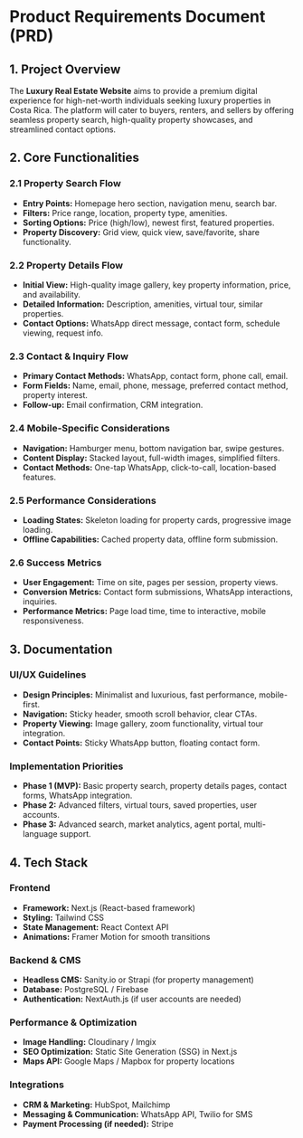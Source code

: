 # Product Requirements Document (PRD)

## 1. Project Overview
The **Luxury Real Estate Website** aims to provide a premium digital experience for high-net-worth individuals seeking luxury properties in Costa Rica. The platform will cater to buyers, renters, and sellers by offering seamless property search, high-quality property showcases, and streamlined contact options.

## 2. Core Functionalities

### 2.1 Property Search Flow
- **Entry Points:** Homepage hero section, navigation menu, search bar.
- **Filters:** Price range, location, property type, amenities.
- **Sorting Options:** Price (high/low), newest first, featured properties.
- **Property Discovery:** Grid view, quick view, save/favorite, share functionality.

### 2.2 Property Details Flow
- **Initial View:** High-quality image gallery, key property information, price, and availability.
- **Detailed Information:** Description, amenities, virtual tour, similar properties.
- **Contact Options:** WhatsApp direct message, contact form, schedule viewing, request info.

### 2.3 Contact & Inquiry Flow
- **Primary Contact Methods:** WhatsApp, contact form, phone call, email.
- **Form Fields:** Name, email, phone, message, preferred contact method, property interest.
- **Follow-up:** Email confirmation, CRM integration.

### 2.4 Mobile-Specific Considerations
- **Navigation:** Hamburger menu, bottom navigation bar, swipe gestures.
- **Content Display:** Stacked layout, full-width images, simplified filters.
- **Contact Methods:** One-tap WhatsApp, click-to-call, location-based features.

### 2.5 Performance Considerations
- **Loading States:** Skeleton loading for property cards, progressive image loading.
- **Offline Capabilities:** Cached property data, offline form submission.

### 2.6 Success Metrics
- **User Engagement:** Time on site, pages per session, property views.
- **Conversion Metrics:** Contact form submissions, WhatsApp interactions, inquiries.
- **Performance Metrics:** Page load time, time to interactive, mobile responsiveness.

## 3. Documentation

### UI/UX Guidelines
- **Design Principles:** Minimalist and luxurious, fast performance, mobile-first.
- **Navigation:** Sticky header, smooth scroll behavior, clear CTAs.
- **Property Viewing:** Image gallery, zoom functionality, virtual tour integration.
- **Contact Points:** Sticky WhatsApp button, floating contact form.

### Implementation Priorities
- **Phase 1 (MVP):** Basic property search, property details pages, contact forms, WhatsApp integration.
- **Phase 2:** Advanced filters, virtual tours, saved properties, user accounts.
- **Phase 3:** Advanced search, market analytics, agent portal, multi-language support.

## 4. Tech Stack

### **Frontend**
- **Framework:** Next.js (React-based framework)
- **Styling:** Tailwind CSS
- **State Management:** React Context API
- **Animations:** Framer Motion for smooth transitions

### **Backend & CMS**
- **Headless CMS:** Sanity.io or Strapi (for property management)
- **Database:** PostgreSQL / Firebase
- **Authentication:** NextAuth.js (if user accounts are needed)

### **Performance & Optimization**
- **Image Handling:** Cloudinary / Imgix
- **SEO Optimization:** Static Site Generation (SSG) in Next.js
- **Maps API:** Google Maps / Mapbox for property locations

### **Integrations**
- **CRM & Marketing:** HubSpot, Mailchimp
- **Messaging & Communication:** WhatsApp API, Twilio for SMS
- **Payment Processing (if needed):** Stripe
